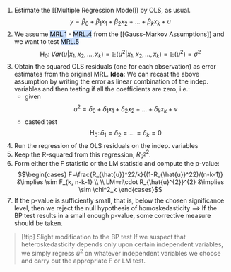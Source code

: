 1. Estimate the [[Multiple Regression Model]] by OLS, as usual. $$y=\beta_0+\beta_1x_1+\beta_2x_2 + \dots + \beta_{k}x_{k} +u$$
2. We assume <mark style="background: #ADCCFFA6;">MRL.1</mark> - <mark style="background: #ADCCFFA6;">MRL.4</mark> from the [[Gauss-Markov Assumptions]] and we want to test <mark style="background: #ADCCFFA6;">MRL.5</mark> $$\mathrm{H}_0{:}\;Var(u|x_1,x_2,...,x_k)=\mathbb{E}(u^2|x_1,x_2,...,x_k)=\mathbb{E}(u^2)=\sigma^2$$
3. Obtain the squared OLS residuals (one for each observation) as error estimates from the original MRL.
   **Idea**: We can recast the above assumption by writing the error as linear combination of the indep. variables and then testing if all the coefficients are zero, i.e.: 
   - given $$u^2=\delta_0+\delta_1x_1+\delta_2x_2+...+\delta_kx_k+\nu $$
   - casted test $$\mathrm H_0\colon\delta_1=\delta_2=...=\delta_k=0$$
4.  Run the regression of the OLS residuals on the indep. variables
5. Keep the R-squared from this regression, $R_{\hat{u}^2}^2$.
6. Form either the F statistic or the LM statistic and compute the p-value:
$$\begin{cases}
F=\frac{R_{\hat{u}}^22/k}{(1-R_{\hat{u}}^22)/(n-k-1)} &\implies \sim F_{k, n-k-1} \\ \\
LM=n\cdot R_{\hat{u}^{2}}^{2} &\implies \sim \chi^2_k
\end{cases}$$
8. If the p-value is sufficiently small, that is, below the chosen significance level, then we reject the null hypothesis of homoskedasticity $\implies$ If the BP test results in a small enough p-value, some corrective measure should be taken.

>[!tip] Slight modification to the BP test
>If we suspect that heteroskedasticity depends only upon certain independent variables, we simply regress $\hat{u}^2$ on whatever independent variables we choose and carry out the appropriate F or LM test.

